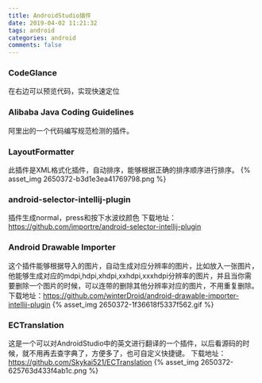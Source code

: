 ```yaml
---
title: AndroidStudio插件
date: 2019-04-02 11:21:32
tags: android
categories: android
comments: false
---
```

### CodeGlance
在右边可以预览代码，实现快速定位

### Alibaba Java Coding Guidelines
阿里出的一个代码编写规范检测的插件。
<!-- more -->
### LayoutFormatter
此插件是XML格式化插件，自动排序，能够根据正确的排序顺序进行排序。
{% asset_img 2650372-b3d1e3ea41769798.png  %}

### android-selector-intellij-plugin
插件生成normal，press和按下水波纹颜色
下载地址：https://github.com/importre/android-selector-intellij-plugin

### Android Drawable Importer
这个插件能够根据导入的图片，自动生成对应分辨率的图片，比如放入一张图片，他能够生成对应的mdpi,hdpi,xhdpi,xxhdpi,xxxhdpi分辨率的图片，并且当你需要删除一个图片的时候，可以连带的删除其他分辨率对应的图片，不用重复删除。
下载地址：https://github.com/winterDroid/android-drawable-importer-intellij-plugin
{% asset_img 2650372-1f36618f5337f562.gif  %}

### ECTranslation
这是一个可以对AndroidStudio中的英文进行翻译的一个插件，以后看源码的时候，就不用再去查字典了，方便多了，也可自定义快捷键。
下载地址：https://github.com/Skykai521/ECTranslation
{% asset_img 2650372-625763d433f4ab1c.png  %}